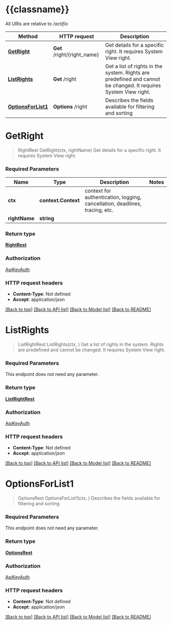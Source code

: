 # {{classname}}

All URIs are relative to */actifio*

Method | HTTP request | Description
------------- | ------------- | -------------
[**GetRight**](AccessRightApi.md#GetRight) | **Get** /right/{right_name} | Get details for a specific right. It requires System View right.
[**ListRights**](AccessRightApi.md#ListRights) | **Get** /right | Get a list of rights in the system. Rights are predefined and cannot be changed. It requires System View right.
[**OptionsForList1**](AccessRightApi.md#OptionsForList1) | **Options** /right | Describes the fields available for filtering and sorting

# **GetRight**
> RightRest GetRight(ctx, rightName)
Get details for a specific right. It requires System View right.

### Required Parameters

Name | Type | Description  | Notes
------------- | ------------- | ------------- | -------------
 **ctx** | **context.Context** | context for authentication, logging, cancellation, deadlines, tracing, etc.
  **rightName** | **string**|  | 

### Return type

[**RightRest**](RightRest.md)

### Authorization

[ApiKeyAuth](../README.md#ApiKeyAuth)

### HTTP request headers

 - **Content-Type**: Not defined
 - **Accept**: application/json

[[Back to top]](#) [[Back to API list]](../README.md#documentation-for-api-endpoints) [[Back to Model list]](../README.md#documentation-for-models) [[Back to README]](../README.md)

# **ListRights**
> ListRightRest ListRights(ctx, )
Get a list of rights in the system. Rights are predefined and cannot be changed. It requires System View right.

### Required Parameters
This endpoint does not need any parameter.

### Return type

[**ListRightRest**](ListRightRest.md)

### Authorization

[ApiKeyAuth](../README.md#ApiKeyAuth)

### HTTP request headers

 - **Content-Type**: Not defined
 - **Accept**: application/json

[[Back to top]](#) [[Back to API list]](../README.md#documentation-for-api-endpoints) [[Back to Model list]](../README.md#documentation-for-models) [[Back to README]](../README.md)

# **OptionsForList1**
> OptionsRest OptionsForList1(ctx, )
Describes the fields available for filtering and sorting

### Required Parameters
This endpoint does not need any parameter.

### Return type

[**OptionsRest**](OptionsRest.md)

### Authorization

[ApiKeyAuth](../README.md#ApiKeyAuth)

### HTTP request headers

 - **Content-Type**: Not defined
 - **Accept**: application/json

[[Back to top]](#) [[Back to API list]](../README.md#documentation-for-api-endpoints) [[Back to Model list]](../README.md#documentation-for-models) [[Back to README]](../README.md)

